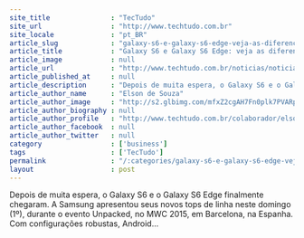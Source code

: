 ```yaml
---
site_title               : "TecTudo"
site_url                 : "http://www.techtudo.com.br"
site_locale              : "pt_BR"
article_slug             : "galaxy-s6-e-galaxy-s6-edge-veja-as-diferencas-entre-os-tops-da-samsung"
article_title            : "Galaxy S6 e Galaxy S6 Edge: veja as diferenças entre os tops da Samsung"
article_image            : null
article_url              : "http://www.techtudo.com.br/noticias/noticia/2015/03/galaxy-s6-e-galaxy-s6-edge-veja-diferencas-entre-os-tops-da-samsung-mwc2015.html"
article_published_at     : null
article_description      : "Depois de muita espera, o Galaxy S6 e o Galaxy S6 Edge finalmente chegaram. A Samsung apresentou seus novos tops de linha neste domingo (1º), durante o evento Unpacked, no MWC 2015, em Barcelona, na Espanha. Com configurações robustas, Android..."
article_author_name      : "Elson de Souza"
article_author_image     : "http://s2.glbimg.com/mfxZ2cgAH7Fn0plk7PVARpnAC0c=/30x30/s2.glbimg.com/dYXmXX38FgWtkDXH99VyXZLBC2Y=/0x0:140x140/140x140/s.glbimg.com/po/tt2/f/original/2014/02/03/elson_junior.jpg"
article_author_biography : null
article_author_profile   : "http://www.techtudo.com.br/colaborador/elson-de-souza.html"
article_author_facebook  : null
article_author_twitter   : null
category                 : ['business']
tags                     : ['TecTudo']
permalink                : "/:categories/galaxy-s6-e-galaxy-s6-edge-veja-as-diferencas-entre-os-tops-da-samsung/"
layout                   : post
---
```


Depois de muita espera, o Galaxy S6 e o Galaxy S6 Edge finalmente chegaram. A Samsung apresentou seus novos tops de linha neste domingo (1º), durante o evento Unpacked, no MWC 2015, em Barcelona, na Espanha. Com configurações robustas, Android...
